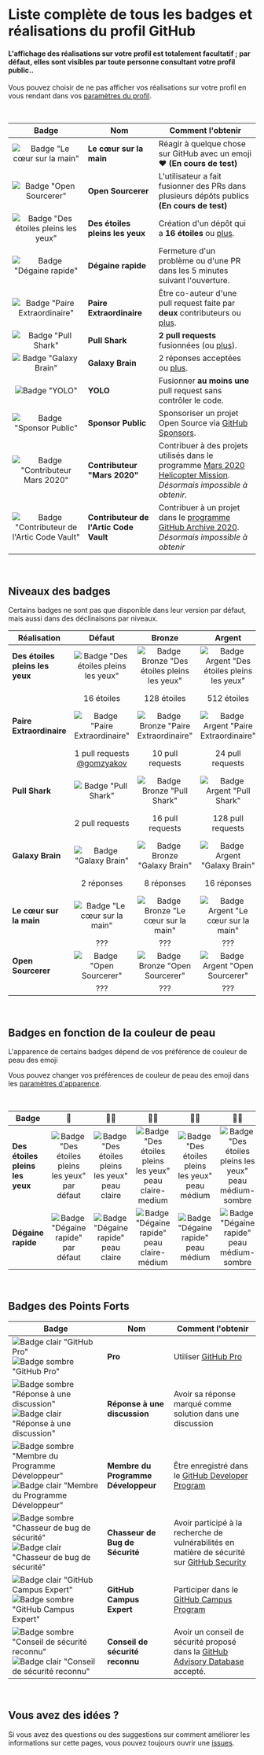 #  Liste complète de tous les badges et réalisations du profil GitHub 

#### L'affichage des réalisations sur votre profil est totalement facultatif ; par défaut, elles sont visibles par toute personne consultant votre profil public..

Vous pouvez choisir de ne pas afficher vos réalisations sur votre profil en vous rendant dans vos [paramètres du profil](https://github.com/settings).

<br>

| Badge | Nom | Comment l'obtenir                                                                                                                                                       |
| :---: | --- |------------------------------------------------------------------------------------------------------------------------------------------------------------------|
| ![Badge "Le cœur sur la main"](https://github.githubassets.com/images/modules/profile/achievements/heart-on-your-sleeve-default.png) | **Le cœur sur la main** | Réagir à quelque chose sur GitHub avec un emoji ❤️ **(En cours de test)** |
| ![Badge "Open Sourcerer"](https://github.githubassets.com/images/modules/profile/achievements/open-sourcerer-default.png) | **Open Sourcerer** | L'utilisateur a fait fusionner des PRs dans plusieurs dépôts publics **(En cours de test)** |
| ![Badge "Des étoiles pleins les yeux"](https://github.githubassets.com/images/modules/profile/achievements/starstruck-default.png) | **Des étoiles pleins les yeux** | Création d'un dépôt qui a **16 étoiles** ou [plus](#badge-tiers).                                                                                              |
| ![Badge "Dégaine rapide"](https://github.githubassets.com/images/modules/profile/achievements/quickdraw-default.png) | **Dégaine rapide** | Fermeture d'un problème ou d'une PR dans les 5 minutes suivant l'ouverture.                                                                                                       |
| ![Badge "Paire Extraordinaire"](https://github.githubassets.com/images/modules/profile/achievements/pair-extraordinaire-default.png) | **Paire Extraordinaire** | Être co-auteur d'une pull request faite par **deux** contributeurs ou [plus](#badge-tiers).                                                                                           |
| ![Badge "Pull Shark"](https://github.githubassets.com/images/modules/profile/achievements/pull-shark-default.png) | **Pull Shark** | **2 pull requests** fusionnées (ou [plus](#badge-tiers)).                                                                                                            |
| ![Badge "Galaxy Brain"](https://github.githubassets.com/images/modules/profile/achievements/galaxy-brain-default.png) | **Galaxy Brain** | 2 réponses acceptées ou [plus](#badge-tiers).                                                                                                                      |
| ![Badge "YOLO"](https://github.githubassets.com/images/modules/profile/achievements/yolo-default.png) | **YOLO** | Fusionner **au moins une** pull request sans contrôler le code.                                                                                                       |
| ![Badge "Sponsor Public"](https://github.githubassets.com/images/modules/profile/achievements/public-sponsor-default.png) | **Sponsor Public** | Sponsoriser un projet Open Source via [GitHub Sponsors](https://github.com/sponsors).                                                                                  |
| ![Badge "Contributeur Mars 2020"](https://github.githubassets.com/images/modules/profile/achievements/mars-2020-contributor-default.png) | **Contributeur "Mars 2020"** | Contribuer à des projets utilisés dans le programme [Mars 2020 Helicopter Mission](https://github.com/readme/featured/nasa-ingenuity-helicopter). *Désormais impossible à obtenir.* |
| ![Badge "Contributeur de l'Artic Code Vault"](https://github.githubassets.com/images/modules/profile/achievements/arctic-code-vault-contributor-default.png) | **Contributeur de l'Artic Code Vault** | Contribuer à un projet dans le [programme GitHub Archive 2020](https://archiveprogram.github.com/). *Désormais impossible à obtenir*                                 |

<br>

## Niveaux des badges

Certains badges ne sont pas que disponible dans leur version par défaut, mais aussi dans des déclinaisons par niveaux.

| Réalisation | Défaut | Bronze | Argent | Or |
| --- | :---: | :---: | :---: | :---: |
| **Des étoiles pleins les yeux** | ![Badge "Des étoiles pleins les yeux"](https://github.githubassets.com/images/modules/profile/achievements/starstruck-default.png) | ![Badge Bronze "Des étoiles pleins les yeux"](https://github.githubassets.com/images/modules/profile/achievements/starstruck-bronze.png) | ![Badge Argent "Des étoiles pleins les yeux"](https://github.githubassets.com/images/modules/profile/achievements/starstruck-silver.png) | ![Badge Or "Des étoiles pleins les yeux"](https://github.githubassets.com/images/modules/profile/achievements/starstruck-gold.png) |
| | 16 étoiles | 128 étoiles | 512 étoiles | 4096 étoiles <br>[@torvalds](https://github.com/torvalds?achievement=starstruck&tab=achievements) |
| **Paire Extraordinaire** | ![Badge "Paire Extraordinaire"][pe-default] | ![Badge Bronze "Paire Extraordinaire"][pe-bronze] | ![Badge Argent "Paire Extraordinaire"][pe-silver] | ![Badge Or "Paire Extraordinaire"][pe-gold] |
| | 1 pull requests <br>[@gomzyakov](https://github.com/gomzyakov?achievement=pair-extraordinaire&tab=achievements) | 10 pull requests | 24 pull requests  | 48 pull requests <br>[@Rongronggg9](https://github.com/Rongronggg9?achievement=pair-extraordinaire&tab=achievements) |
| **Pull Shark** | ![Badge "Pull Shark"][ps-default] | ![Badge Bronze "Pull Shark"][ps-bronze] | ![Badge Argent "Pull Shark"][ps-silver] | ![Badge Or "Pull Shark"][ps-gold] |
| | 2 pull requests | 16 pull requests | 128 pull requests | 1024 pull requests <br>[@ljharb](https://github.com/ljharb?achievement=pull-shark&tab=achievements) |
| **Galaxy Brain** | ![Badge "Galaxy Brain"][gb-default] | ![Badge Bronze "Galaxy Brain"][gb-bronze] | ![Badge Argent "Galaxy Brain"][gb-silver] | ![Badge Or "Galaxy Brain"][gb-gold] |
| | 2 réponses | 8 réponses | 16 réponses | 32 réponses <br>[@ljharb](https://github.com/ljharb?achievement=galaxy-brain&tab=achievements) |
| **Le cœur sur la main** | ![Badge "Le cœur sur la main"](https://github.githubassets.com/images/modules/profile/achievements/heart-on-your-sleeve-default.png) | ![Badge Bronze "Le cœur sur la main"](https://github.githubassets.com/images/modules/profile/achievements/heart-on-your-sleeve-bronze.png) | ![Badge Argent "Le cœur sur la main"](https://github.githubassets.com/images/modules/profile/achievements/heart-on-your-sleeve-silver.png) | ![Badge Or "Le cœur sur la main"](https://github.githubassets.com/images/modules/profile/achievements/heart-on-your-sleeve-gold.png) |
| | ??? | ??? | ??? | ??? |
| **Open Sourcerer** | ![Badge "Open Sourcerer"](https://github.githubassets.com/images/modules/profile/achievements/open-sourcerer-default.png) | ![Badge Bronze "Open Sourcerer"](https://github.githubassets.com/images/modules/profile/achievements/open-sourcerer-bronze.png) | ![Badge Argent "Open Sourcerer"](https://github.githubassets.com/images/modules/profile/achievements/open-sourcerer-silver.png) | ![Badge Or "Open Sourcerer"](https://github.githubassets.com/images/modules/profile/achievements/open-sourcerer-gold.png) |
| | ??? | ??? | ??? | ??? |


[ss-bronze]: https://github.githubassets.com/images/modules/profile/achievements/starstruck-bronze.png
[ss-silver]: https://github.githubassets.com/images/modules/profile/achievements/starstruck-silver.png
[ss-gold]: https://github.githubassets.com/images/modules/profile/achievements/starstruck-gold.png

[pe-default]: https://github.githubassets.com/images/modules/profile/achievements/pair-extraordinaire-default.png
[pe-bronze]: https://github.githubassets.com/images/modules/profile/achievements/pair-extraordinaire-bronze.png
[pe-silver]: https://github.githubassets.com/images/modules/profile/achievements/pair-extraordinaire-silver.png
[pe-gold]: https://github.githubassets.com/images/modules/profile/achievements/pair-extraordinaire-gold.png

[ps-default]: https://github.githubassets.com/images/modules/profile/achievements/pull-shark-default.png
[ps-bronze]: https://github.githubassets.com/images/modules/profile/achievements/pull-shark-bronze.png
[ps-silver]: https://github.githubassets.com/images/modules/profile/achievements/pull-shark-silver.png
[ps-gold]: https://github.githubassets.com/images/modules/profile/achievements/pull-shark-gold.png

[gb-default]: https://github.githubassets.com/images/modules/profile/achievements/galaxy-brain-default.png
[gb-bronze]: https://github.githubassets.com/images/modules/profile/achievements/galaxy-brain-bronze.png
[gb-silver]: https://github.githubassets.com/images/modules/profile/achievements/galaxy-brain-silver.png
[gb-gold]: https://github.githubassets.com/images/modules/profile/achievements/galaxy-brain-gold.png

<br>

## Badges en fonction de la couleur de peau

L'apparence de certains badges dépend de vos préférence de couleur de peau des emoji

Vous pouvez changer vos préférences de couleur de peau des emoji dans les [paramètres d'apparence](https://github.com/settings/appearance).

<br>

| **Badge** | 👋 | 👋🏻 | 👋🏼 | 👋🏽 | 👋🏾 | 👋🏿 |
| --- | :---: | :---: | :---: | :---: | :---: | :---: |
| **Des étoiles pleins les yeux** | ![Badge "Des étoiles pleins les yeux" par défaut](https://github.githubassets.com/images/modules/profile/achievements/starstruck-default.png) | ![Badge "Des étoiles pleins les yeux" peau claire](https://github.githubassets.com/images/modules/profile/achievements/starstruck-default--light.png) | ![Badge "Des étoiles pleins les yeux" peau claire-medium](https://github.githubassets.com/images/modules/profile/achievements/starstruck-default--light-medium.png) | ![Badge "Des étoiles pleins les yeux" peau médium](https://github.githubassets.com/images/modules/profile/achievements/starstruck-default--medium.png) | ![Badge "Des étoiles pleins les yeux" peau médium-sombre](https://github.githubassets.com/images/modules/profile/achievements/starstruck-default--medium-dark.png) | ![Badge "Des étoiles pleins les yeux" peau sombre](https://github.githubassets.com/images/modules/profile/achievements/starstruck-default--dark.png) |
| **Dégaine rapide** | ![Badge "Dégaine rapide" par défaut][q-default] | ![Badge "Dégaine rapide" peau claire][q-light] | ![Badge "Dégaine rapide" peau claire-médium][q-light-medium] | ![Badge "Dégaine rapide" peau médium][q-medium] | ![Badge "Dégaine rapide" peau médium-sombre][q-medium-dark] | ![Badge "Dégaine rapide" peau sombre][q-dark] |

[s-light]: https://github.githubassets.com/images/modules/profile/achievements/starstruck-default--light.png
[s-light-medium]: https://github.githubassets.com/images/modules/profile/achievements/starstruck-default--light-medium.png
[s-medium]: https://github.githubassets.com/images/modules/profile/achievements/starstruck-default--medium.png
[s-medium-dark]: https://github.githubassets.com/images/modules/profile/achievements/starstruck-default--medium-dark.png
[s-dark]: https://github.githubassets.com/images/modules/profile/achievements/starstruck-default--dark.png

[q-default]: https://github.githubassets.com/images/modules/profile/achievements/quickdraw-default.png
[q-light]: https://github.githubassets.com/images/modules/profile/achievements/quickdraw-default--light.png
[q-light-medium]: https://github.githubassets.com/images/modules/profile/achievements/quickdraw-default--light-medium.png
[q-medium]: https://github.githubassets.com/images/modules/profile/achievements/quickdraw-default--medium.png
[q-medium-dark]: https://github.githubassets.com/images/modules/profile/achievements/quickdraw-default--medium-dark.png
[q-dark]: https://github.githubassets.com/images/modules/profile/achievements/quickdraw-default--dark.png

<br>

## Badges des Points Forts

| Badge | Nom | Comment l'obtenir |
| --- | --- | --- |
| ![Badge clair "GitHub Pro"](https://user-images.githubusercontent.com/65187002/173065531-57dbf8b1-7eb7-4d46-81bf-f2d18c7c9112.svg#gh-dark-mode-only)![Badge sombre "GitHub Pro"](https://user-images.githubusercontent.com/65187002/173065669-d1fdb5a7-8895-43cc-8dea-72a511a37e86.svg#gh-light-mode-only) | **Pro** | Utiliser [GitHub Pro](https://docs.github.com/en/get-started/learning-about-github/githubs-products#github-pro) |
| ![Badge sombre "Réponse à une discussion"](https://user-images.githubusercontent.com/65187002/173078083-15a75f15-b040-4a92-8d70-561a206d9fd9.svg#gh-dark-mode-only)![Badge clair "Réponse à une discussion"](https://user-images.githubusercontent.com/65187002/173078106-28bea542-4620-46ee-837d-defda3e44ca6.svg#gh-light-mode-only) | **Réponse à une discussion** | Avoir sa réponse marqué comme solution dans une discussion |
| ![Badge sombre "Membre du Programme Développeur"](https://user-images.githubusercontent.com/65187002/173079579-3c393d22-7a13-4e7d-87b8-341fb613d52b.svg#gh-dark-mode-only)![Badge clair "Membre du Programme Développeur"](https://user-images.githubusercontent.com/65187002/173079614-33f43a97-1cc2-4228-85e3-ef43836e17c2.svg#gh-light-mode-only) | **Membre du Programme Développeur** | Être enregistré dans le [GitHub Developer Program](https://docs.github.com/en/developers/overview/github-developer-program) |
| ![Badge sombre "Chasseur de bug de sécurité"](https://user-images.githubusercontent.com/65187002/173081624-93e3cf1f-50b7-45a4-82b7-1954f66368b9.svg#gh-dark-mode-only)![Badge clair "Chasseur de bug de sécurité"](https://user-images.githubusercontent.com/65187002/173081657-e500d72c-9247-44c2-a3d3-2deff30e1ae7.svg#gh-light-mode-only) | **Chasseur de Bug de Sécurité** | Avoir participé à la recherche de vulnérabilités en matière de sécurité sur [GitHub Security](https://bounty.github.com/) |
| ![Badge clair "GitHub Campus Expert"][gce-dark]![Badge sombre "GitHub Campus Expert"][gce-light] | **GitHub Campus Expert** | Participer dans le [GitHub Campus Program](https://education.github.com/experts) |
| ![Badge sombre "Conseil de sécurité reconnu"][SAC-dark]![Badge clair "Conseil de sécurité reconnu"][SAC-light] | **Conseil de sécurité reconnu** | Avoir un conseil de sécurité proposé dans la [GitHub Advisory Database](https://github.com/advisories) accepté. |

[gce-dark]: https://user-images.githubusercontent.com/65187002/173082819-b3625c23-bfd6-4492-b828-56ed91c45f52.svg#gh-dark-mode-only
[gce-light]: https://user-images.githubusercontent.com/65187002/173082836-08be81fe-13b7-4acf-9096-e5241d76f237.svg#gh-light-mode-only
[SAC-dark]: https://user-images.githubusercontent.com/65187002/173084051-79a0a626-1c1a-4d60-afdf-50ad001d7b21.svg#gh-dark-mode-only
[SAC-light]: https://user-images.githubusercontent.com/65187002/173084071-5f321da2-b2a9-490b-a524-1b21fa384d7e.svg#gh-light-mode-only

<br>

## Vous avez des idées ?

Si vous avez des questions ou des suggestions sur comment améliorer les informations sur cette pages, vous pouvez toujours ouvrir une [issues](https://github.com/github-profile-achievements/french/issues).
